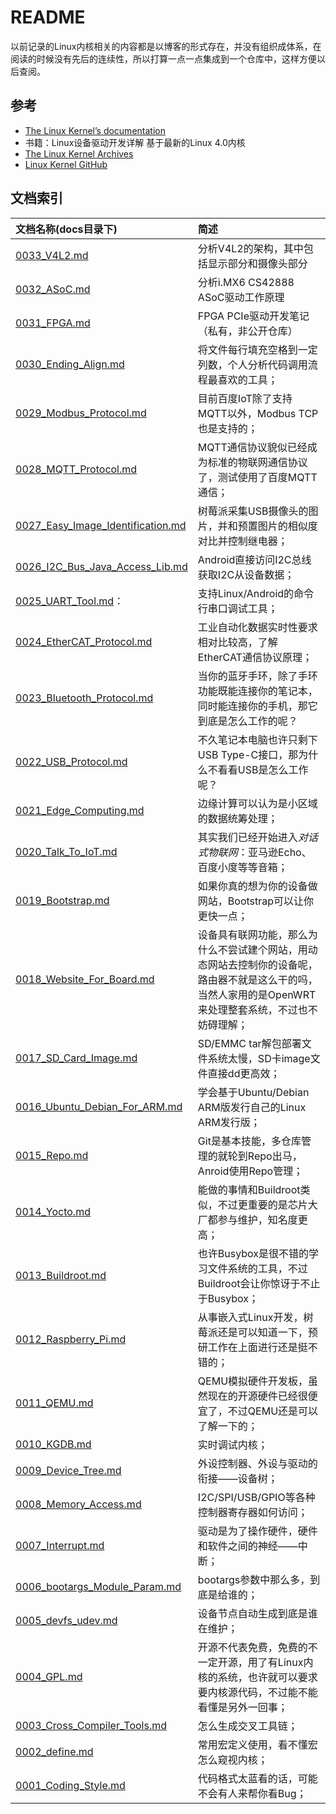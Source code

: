 # README

以前记录的Linux内核相关的内容都是以博客的形式存在，并没有组织成体系，在阅读的时候没有先后的连续性，所以打算一点一点集成到一个仓库中，这样方便以后查阅。

## 参考

* [The Linux Kernel’s documentation](https://www.kernel.org/doc/html/latest/)
* 书籍：Linux设备驱动开发详解 基于最新的Linux 4.0内核
* [The Linux Kernel Archives](https://www.kernel.org/)
* [Linux Kernel GitHub](https://github.com/torvalds/linux)

## 文档索引

文档名称(docs目录下) | 简述
:------|:-----
[0033_V4L2.md](docs/0033_V4L2.md)                                             | 分析V4L2的架构，其中包括显示部分和摄像头部分
[0032_ASoC.md](docs/0032_ASoC.md)                                             | 分析i.MX6 CS42888 ASoC驱动工作原理
[0031_FPGA.md](docs/0031_FPGA.md)                                             | FPGA PCIe驱动开发笔记（私有，非公开仓库）
[0030_Ending_Align.md](docs/0030_Ending_Align.md)                             | 将文件每行填充空格到一定列数，个人分析代码调用流程最喜欢的工具；
[0029_Modbus_Protocol.md](docs/0029_Modbus_Protocol.md)                       | 目前百度IoT除了支持MQTT以外，Modbus TCP也是支持的；
[0028_MQTT_Protocol.md](docs/0028_MQTT_Protocol.md)                           | MQTT通信协议貌似已经成为标准的物联网通信协议了，测试使用了百度MQTT通信；
[0027_Easy_Image_Identification.md](docs/0027_Easy_Image_Identification.md)   | 树莓派采集USB摄像头的图片，并和预置图片的相似度对比并控制继电器；
[0026_I2C_Bus_Java_Access_Lib.md](docs/0026_I2C_Bus_Java_Access_Lib.md)       | Android直接访问I2C总线获取I2C从设备数据；
[0025_UART_Tool.md](docs/0025_UART_Tool.md)：                                   | 支持Linux/Android的命令行串口调试工具；
[0024_EtherCAT_Protocol.md](docs/0024_EtherCAT_Protocol.md)                   | 工业自动化数据实时性要求相对比较高，了解EtherCAT通信协议原理；
[0023_Bluetooth_Protocol.md](docs/0023_Bluetooth_Protocol.md)                 | 当你的蓝牙手环，除了手环功能既能连接你的笔记本，同时能连接你的手机，那它到底是怎么工作的呢？
[0022_USB_Protocol.md](docs/0022_USB_Protocol.md)                             | 不久笔记本电脑也许只剩下USB Type-C接口，那为什么不看看USB是怎么工作呢？
[0021_Edge_Computing.md](docs/0021_Edge_Computing.md)                         | 边缘计算可以认为是小区域的数据统筹处理；
[0020_Talk_To_IoT.md](docs/0020_Talk_To_IoT.md)                               | 其实我们已经开始进入*对话式物联网*：亚马逊Echo、百度小度等等音箱；
[0019_Bootstrap.md](docs/0019_Bootstrap.md)                                   | 如果你真的想为你的设备做网站，Bootstrap可以让你更快一点；
[0018_Website_For_Board.md](docs/0018_Website_For_Board.md)                   | 设备具有联网功能，那么为什么不尝试建个网站，用动态网站去控制你的设备呢，路由器不就是这么干的吗，当然人家用的是OpenWRT来处理整套系统，不过也不妨碍理解；
[0017_SD_Card_Image.md](docs/0017_SD_Card_Image.md)                           | SD/EMMC tar解包部署文件系统太慢，SD卡image文件直接dd更高效；
[0016_Ubuntu_Debian_For_ARM.md](docs/0016_Ubuntu_Debian_For_ARM.md)           | 学会基于Ubuntu/Debian ARM版发行自己的Linux ARM发行版；
[0015_Repo.md](docs/0015_Repo.md)                                             | Git是基本技能，多仓库管理的就轮到Repo出马，Anroid使用Repo管理；
[0014_Yocto.md](docs/0014_Yocto.md)                                           | 能做的事情和Buildroot类似，不过更重要的是芯片大厂都参与维护，知名度更高；
[0013_Buildroot.md](docs/0013_Buildroot.md)                                   | 也许Busybox是很不错的学习文件系统的工具，不过Buildroot会让你惊讶于不止于Busybox；
[0012_Raspberry_Pi.md](docs/0012_Raspberry_Pi.md)                             | 从事嵌入式Linux开发，树莓派还是可以知道一下，预研工作在上面进行还是挺不错的；
[0011_QEMU.md](docs/0011_QEMU.md)                                             | QEMU模拟硬件开发板，虽然现在的开源硬件已经很便宜了，不过QEMU还是可以了解一下的；
[0010_KGDB.md](docs/0010_KGDB.md)                                             | 实时调试内核；
[0009_Device_Tree.md](docs/0009_Device_Tree.md)                               | 外设控制器、外设与驱动的衔接——设备树；
[0008_Memory_Access.md](docs/0008_Memory_Access.md)                           | I2C/SPI/USB/GPIO等各种控制器寄存器如何访问；
[0007_Interrupt.md](docs/0007_Interrupt.md)                                   | 驱动是为了操作硬件，硬件和软件之间的神经——中断；
[0006_bootargs_Module_Param.md](./docs/0006_bootargs_Module_Param.md)         | bootargs参数中那么多，到底是给谁的；
[0005_devfs_udev.md](docs/0005_devfs_udev.md)                                 | 设备节点自动生成到底是谁在维护；
[0004_GPL.md](docs/0004_GPL.md)                                               | 开源不代表免费，免费的不一定开源，用了有Linux内核的系统，也许就可以要求要内核源代码，不过能不能看懂是另外一回事；
[0003_Cross_Compiler_Tools.md](docs/0003_Cross_Compiler_Tools.md)             | 怎么生成交叉工具链；
[0002_define.md](docs/0002_define.md)                                         | 常用宏定义使用，看不懂宏怎么窥视内核；
[0001_Coding_Style.md](docs/0001_Coding_Style.md)                             | 代码格式太蓝看的话，可能不会有人来帮你看Bug；
